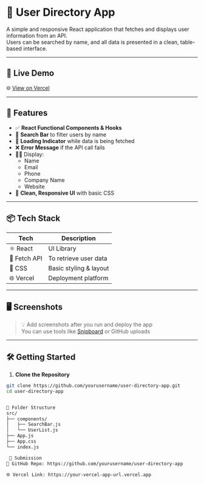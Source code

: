 # 👥 User Directory App

A simple and responsive React application that fetches and displays user information from an API.  
Users can be searched by name, and all data is presented in a clean, table-based interface.

---

## 🚀 Live Demo

🌐 [View on Vercel](https://your-vercel-app-url.vercel.app)

---

## 📌 Features

- ✅ **React Functional Components & Hooks**
- 🔎 **Search Bar** to filter users by name
- 🔄 **Loading Indicator** while data is being fetched
- ❌ **Error Message** if the API call fails
- 🧑‍💼 Display:
  - Name
  - Email
  - Phone
  - Company Name
  - Website
- 🎨 **Clean, Responsive UI** with basic CSS

---

## 📦 Tech Stack

| Tech         | Description             |
|--------------|-------------------------|
| ⚛️ React     | UI Library              |
| 🔗 Fetch API | To retrieve user data   |
| 🎨 CSS       | Basic styling & layout  |
| 🌐 Vercel    | Deployment platform     |

---

## 🖥️ Screenshots

> 💡 Add screenshots after you run and deploy the app  
> You can use tools like [Snipboard](https://snipboard.io/) or GitHub uploads

---

## 🛠️ Getting Started

1. **Clone the Repository**

```bash
git clone https://github.com/yourusername/user-directory-app.git
cd user-directory-app


📁 Folder Structure
src/
├── components/
│   ├── SearchBar.js
│   └── UserList.js
├── App.js
├── App.css
└── index.js

 🧾 Submission
📎 GitHub Repo: https://github.com/yourusername/user-directory-app

🌐 Vercel Link: https://your-vercel-app-url.vercel.app